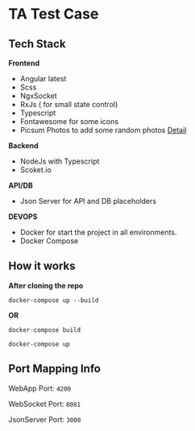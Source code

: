 # TA Test Case

## Tech Stack

**Frontend**

- Angular latest
- Scss
- NgxSocket
- RxJs ( for small state control)
- Typescript
- Fontawesome for some icons
- Picsum Photos to add some random photos [Detail](https://picsum.photos/)

**Backend**

- NodeJs with Typescript
- Scoket.io

**API/DB**

- Json Server for API and DB placeholders

**DEVOPS**

- Docker for start the project in all environments.
- Docker Compose

## How it works

**After cloning the repo**

`docker-compose up --build`

**OR**

`docker-compose build`

`docker-compose up`

## Port Mapping Info

WebApp Port: `4200`

WebSocket Port: `8081`

JsonServer Port: `3000`
